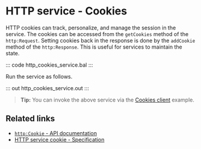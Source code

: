 # HTTP service - Cookies

HTTP cookies can track, personalize, and manage the session in the service. The cookies can be accessed from the `getCookies` method of the `http:Request`. Setting cookies back in the response is done by the `addCookie` method of the `http:Response`. This is useful for services to maintain the state.

::: code http_cookies_service.bal :::

Run the service as follows.

::: out http_cookies_service.out :::

>**Tip:** You can invoke the above service via the [Cookies client](/learn/by-example/http-cookies-client/) example.

## Related links
- [`http:Cookie` - API documentation](https://lib.ballerina.io/ballerina/http/latest#Cookie)
- [HTTP service cookie - Specification](/spec/http/#2416-cookie)
